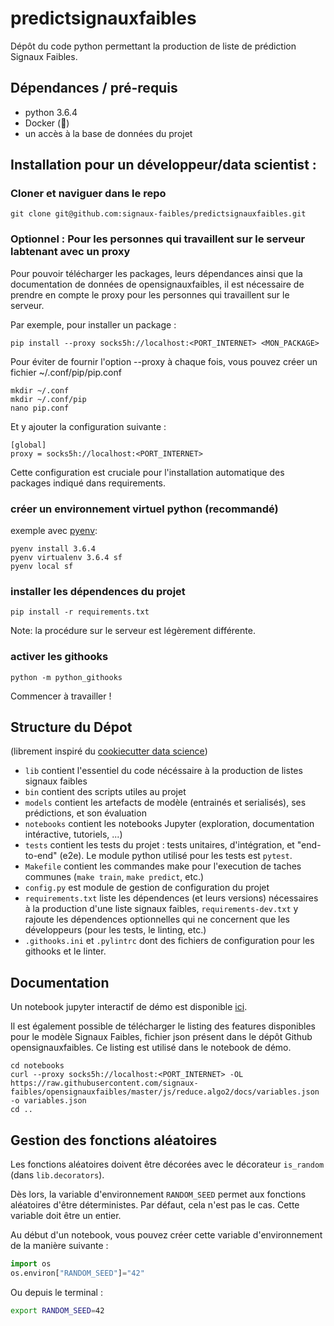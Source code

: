 # predictsignauxfaibles
Dépôt du code python permettant la production de liste de prédiction Signaux Faibles.

## Dépendances / pré-requis
- python 3.6.4
- Docker (:construction_worker:)
- un accès à la base de données du projet

## Installation pour un développeur/data scientist :

### Cloner et naviguer dans le repo
```
git clone git@github.com:signaux-faibles/predictsignauxfaibles.git

```
### Optionnel : Pour les personnes qui travaillent sur le serveur labtenant avec un proxy  

Pour pouvoir télécharger les packages, leurs dépendances ainsi que la documentation de données de opensignauxfaibles, il est nécessaire de prendre en compte le proxy pour les personnes qui travaillent sur le serveur. 

Par exemple, pour installer un package : 

```
pip install --proxy socks5h://localhost:<PORT_INTERNET> <MON_PACKAGE>
```
Pour éviter de fournir l'option --proxy à chaque fois, vous pouvez créer un fichier ~/.conf/pip/pip.conf 

```
mkdir ~/.conf
mkdir ~/.conf/pip
nano pip.conf
```
Et y ajouter la configuration suivante :

```
[global]
proxy = socks5h://localhost:<PORT_INTERNET>
```
Cette configuration est cruciale pour l'installation automatique des packages indiqué dans requirements.  

### créer un environnement virtuel python (recommandé)
exemple avec [pyenv](https://github.com/pyenv/pyenv):
```
pyenv install 3.6.4
pyenv virtualenv 3.6.4 sf
pyenv local sf
```

### installer les dépendences du projet
```
pip install -r requirements.txt
```

Note: la procédure sur le serveur est légèrement différente.

### activer les githooks
```
python -m python_githooks
```

Commencer à travailler !


## Structure du Dépot
(librement inspiré du [cookiecutter data science](https://drivendata.github.io/cookiecutter-data-science))

- `lib` contient l'essentiel du code nécéssaire à la production de listes signaux faibles
- `bin` contient des scripts utiles au projet
- `models` contient les artefacts de modèle (entrainés et serialisés), ses prédictions, et son évaluation
- `notebooks` contient les notebooks Jupyter (exploration, documentation intéractive, tutoriels, ...)
- `tests` contient les tests du projet : tests unitaires, d'intégration, et "end-to-end" (e2e). Le module python utilisé pour les tests est `pytest`.
- `Makefile` contient les commandes make pour l'execution de taches communes (`make train`, `make predict`, etc.)
- `config.py` est module de gestion de configuration du projet
- `requirements.txt` liste les dépendences (et leurs versions) nécessaires à la production d'une liste signaux faibles, `requirements-dev.txt` y rajoute les dépendences optionnelles qui ne concernent que les développeurs (pour les tests, le linting, etc.)
- `.githooks.ini` et `.pylintrc` dont des fichiers de configuration pour les githooks et le linter.

## Documentation

Un notebook jupyter interactif de démo est disponible [ici](./notebooks/00-get_started.ipynb).

Il est également possible de télécharger le listing des features disponibles pour le modèle Signaux Faibles, fichier json présent dans le dépôt Github opensignauxfaibles. Ce listing est utilisé dans le notebook de démo. 

```
cd notebooks
curl --proxy socks5h://localhost:<PORT_INTERNET> -OL https://raw.githubusercontent.com/signaux-faibles/opensignauxfaibles/master/js/reduce.algo2/docs/variables.json -o variables.json
cd ..
```


## Gestion des fonctions aléatoires

Les fonctions aléatoires doivent être décorées avec le décorateur `is_random` (dans `lib.decorators`).

Dès lors, la variable d'environnement `RANDOM_SEED` permet aux fonctions aléatoires d'être déterministes. Par défaut, cela n'est pas le cas. Cette variable doit être un entier.

Au début d'un notebook, vous pouvez créer cette variable d'environnement de la manière suivante :

```python
import os
os.environ["RANDOM_SEED"]="42"
```

Ou depuis le terminal :
```sh
export RANDOM_SEED=42
```